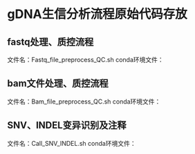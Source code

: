 # gDNA生信分析流程原始代码存放
## fastq处理、质控流程
文件名：Fastq_file_preprocess_QC.sh
conda环境文件：

## bam文件处理、质控流程
文件名：Bam_file_preprocess_QC.sh
conda环境文件：

## SNV、INDEL变异识别及注释
文件名：Call_SNV_INDEL.sh
conda环境文件：
